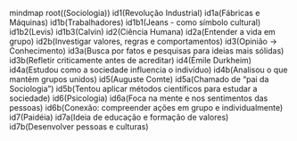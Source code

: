 mindmap
  root((Sociologia))
    id1(Revolução Industrial)
      id1a(Fábricas e Máquinas)
      id1b(Trabalhadores)
        id1b1(Jeans - como símbolo cultural)
        id1b2(Levis)
        id1b3(Calvin)
    id2(Ciência Humana)
      id2a(Entender a vida em grupo)
      id2b(Investigar valores, regras e comportamentos)
    id3(Opinião → Conhecimento)
      id3a(Busca por fatos e pesquisas para ideias mais sólidas)
      id3b(Refletir criticamente antes de acreditar)
    id4(Émile Durkheim)
      id4a(Estudou como a sociedade influencia o indivíduo)
      id4b(Analisou o que mantém grupos unidos)
    id5(Auguste Comte)
      id5a(Chamado de “pai da Sociologia”)
      id5b(Tentou aplicar métodos científicos para estudar a sociedade)
    id6(Psicologia)
      id6a(Foca na mente e nos sentimentos das pessoas)
      id6b(Conexão: compreender ações em grupo e individualmente)
    id7(Paidéia)
      id7a(Ideia de educação e formação de valores)
      id7b(Desenvolver pessoas e culturas)

